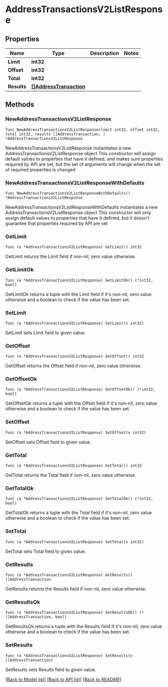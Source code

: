 # AddressTransactionsV2ListResponse

## Properties

Name | Type | Description | Notes
------------ | ------------- | ------------- | -------------
**Limit** | **int32** |  | 
**Offset** | **int32** |  | 
**Total** | **int32** |  | 
**Results** | [**[]AddressTransaction**](AddressTransaction.md) |  | 

## Methods

### NewAddressTransactionsV2ListResponse

`func NewAddressTransactionsV2ListResponse(limit int32, offset int32, total int32, results []AddressTransaction, ) *AddressTransactionsV2ListResponse`

NewAddressTransactionsV2ListResponse instantiates a new AddressTransactionsV2ListResponse object
This constructor will assign default values to properties that have it defined,
and makes sure properties required by API are set, but the set of arguments
will change when the set of required properties is changed

### NewAddressTransactionsV2ListResponseWithDefaults

`func NewAddressTransactionsV2ListResponseWithDefaults() *AddressTransactionsV2ListResponse`

NewAddressTransactionsV2ListResponseWithDefaults instantiates a new AddressTransactionsV2ListResponse object
This constructor will only assign default values to properties that have it defined,
but it doesn't guarantee that properties required by API are set

### GetLimit

`func (o *AddressTransactionsV2ListResponse) GetLimit() int32`

GetLimit returns the Limit field if non-nil, zero value otherwise.

### GetLimitOk

`func (o *AddressTransactionsV2ListResponse) GetLimitOk() (*int32, bool)`

GetLimitOk returns a tuple with the Limit field if it's non-nil, zero value otherwise
and a boolean to check if the value has been set.

### SetLimit

`func (o *AddressTransactionsV2ListResponse) SetLimit(v int32)`

SetLimit sets Limit field to given value.


### GetOffset

`func (o *AddressTransactionsV2ListResponse) GetOffset() int32`

GetOffset returns the Offset field if non-nil, zero value otherwise.

### GetOffsetOk

`func (o *AddressTransactionsV2ListResponse) GetOffsetOk() (*int32, bool)`

GetOffsetOk returns a tuple with the Offset field if it's non-nil, zero value otherwise
and a boolean to check if the value has been set.

### SetOffset

`func (o *AddressTransactionsV2ListResponse) SetOffset(v int32)`

SetOffset sets Offset field to given value.


### GetTotal

`func (o *AddressTransactionsV2ListResponse) GetTotal() int32`

GetTotal returns the Total field if non-nil, zero value otherwise.

### GetTotalOk

`func (o *AddressTransactionsV2ListResponse) GetTotalOk() (*int32, bool)`

GetTotalOk returns a tuple with the Total field if it's non-nil, zero value otherwise
and a boolean to check if the value has been set.

### SetTotal

`func (o *AddressTransactionsV2ListResponse) SetTotal(v int32)`

SetTotal sets Total field to given value.


### GetResults

`func (o *AddressTransactionsV2ListResponse) GetResults() []AddressTransaction`

GetResults returns the Results field if non-nil, zero value otherwise.

### GetResultsOk

`func (o *AddressTransactionsV2ListResponse) GetResultsOk() (*[]AddressTransaction, bool)`

GetResultsOk returns a tuple with the Results field if it's non-nil, zero value otherwise
and a boolean to check if the value has been set.

### SetResults

`func (o *AddressTransactionsV2ListResponse) SetResults(v []AddressTransaction)`

SetResults sets Results field to given value.



[[Back to Model list]](../README.md#documentation-for-models) [[Back to API list]](../README.md#documentation-for-api-endpoints) [[Back to README]](../README.md)


